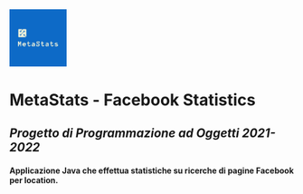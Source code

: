 <img src="logo234.jpg" width="20%" height="20%">

# MetaStats - Facebook Statistics
## _Progetto di Programmazione ad Oggetti 2021-2022_
#### Applicazione Java che effettua statistiche su ricerche di pagine Facebook per location.

